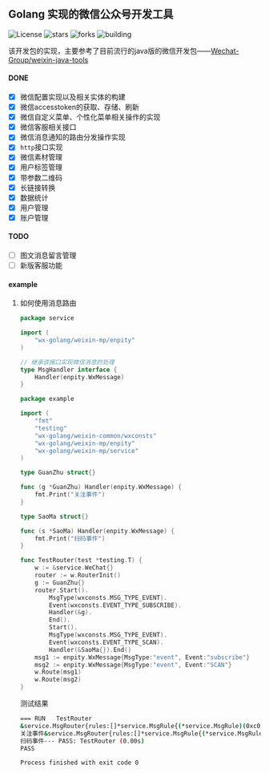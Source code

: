 ## Golang 实现的微信公众号开发工具

![License](https://img.shields.io/github/license/Weixin-Golang/wx-golang.svg)
![stars](https://img.shields.io/github/stars/Weixin-Golang/wx-golang.svg)
![forks](https://img.shields.io/github/forks/Weixin-Golang/wx-golang.svg)
![building](https://img.shields.io/badge/status-building-green.svg?longCache=true&style=plastic)

该开发包的实现，主要参考了目前流行的java版的微信开发包——[Wechat-Group/weixin-java-tools](https://github.com/Wechat-Group/weixin-java-tools)

#### DONE

- [x] 微信配置实现以及相关实体的构建
- [x] 微信accesstoken的获取、存储、刷新
- [x] 微信自定义菜单、个性化菜单相关操作的实现
- [x] 微信客服相关接口
- [x] 微信消息通知的路由分发操作实现
- [x] `http`接口实现
- [x] 微信素材管理
- [x] 用户标签管理
- [x] 带参数二维码
- [x] 长链接转换
- [x] 数据统计
- [x] 用户管理
- [x] 账户管理

#### TODO

- [ ] 图文消息留言管理
- [ ] 新版客服功能

#### example

1. 如何使用消息路由

    ```go
    package service
    
    import (
    	"wx-golang/weixin-mp/enpity"
    )
    
    // 继承该接口实现微信消息的处理
    type MsgHandler interface {
    	Handler(enpity.WxMessage)
    }    
    ```

    ```go
    package example
    
    import (
    	"fmt"
    	"testing"
    	"wx-golang/weixin-common/wxconsts"
    	"wx-golang/weixin-mp/enpity"
    	"wx-golang/weixin-mp/service"
    )

    type GuanZhu struct{}
    
    func (g *GuanZhu) Handler(enpity.WxMessage) {
    	fmt.Print("关注事件")
    }
    
    type SaoMa struct{}
    
    func (s *SaoMa) Handler(enpity.WxMessage) {
    	fmt.Print("扫码事件")
    }
    
    func TestRouter(test *testing.T) {
    	w := &service.WeChat{}
    	router := w.RouterInit()
    	g := GuanZhu{}
    	router.Start().
    		MsgType(wxconsts.MSG_TYPE_EVENT).
    		Event(wxconsts.EVENT_TYPE_SUBSCRIBE).
    		Handler(&g).
    		End().
    		Start().
    		MsgType(wxconsts.MSG_TYPE_EVENT).
    		Event(wxconsts.EVENT_TYPE_SCAN).
    		Handler(&SaoMa{}).End()
    	msg1 := enpity.WxMessage{MsgType:"event", Event:"subscribe"}
    	msg2 := enpity.WxMessage{MsgType:"event", Event:"SCAN"}
    	w.Route(msg1)
    	w.Route(msg2)
    }
    ```
    
    测试结果
    
    ```bash
    === RUN   TestRouter
    &service.MsgRouter{rules:[]*service.MsgRule{(*service.MsgRule)(0xc0001c7c00), (*service.MsgRule)(0xc0001c7c70)}}
    关注事件&service.MsgRouter{rules:[]*service.MsgRule{(*service.MsgRule)(0xc0001c7c00), (*service.MsgRule)(0xc0001c7c70)}}
    扫码事件--- PASS: TestRouter (0.00s)
    PASS
    
    Process finished with exit code 0
    ```